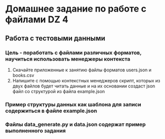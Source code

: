 # Домашнее задание по работе с файлами DZ 4
## Работа с тестовыми данными

### Цель - поработать с файлами различных форматов, научиться использовать менеджеры контекста
1. Скачайте приложенные к занятию файлы форматов users.json и books.csv
2. Напишите с помощью контекстных менеджеров скрипт, которых из двух файлов будет читать данные и на их основании создаст json файл со структурой из файла example.json

### Пример структуры данных как шаблона для записи содержиться в файле example.json
### Файлы data_generate.py и data.json содержат пример выполненного задания 